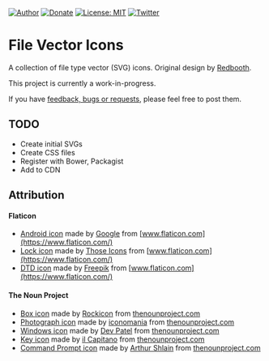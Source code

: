 [![Author](https://img.shields.io/badge/author-Daniel%20M.%20Hendricks-blue.svg)](https://www.danhendricks.com)
[![Donate](https://img.shields.io/badge/Donate-PayPal-green.svg)](https://paypal.me/danielhendricks)
[![License: MIT](https://img.shields.io/badge/License-MIT-yellow.svg)](https://opensource.org/licenses/MIT)
[![Twitter](https://img.shields.io/twitter/url/https/github.com/dmhendricks/file-icon-vectors.svg?style=social)](https://twitter.com/danielhendricks)

# File Vector Icons

A collection of file type vector (SVG) icons. Original design by [Redbooth](https://github.com/redbooth/free-file-icons).

This project is currently a work-in-progress.

If you have [feedback, bugs or requests](https://github.com/dmhendricks/file-icon-vectors/issues), please feel free to post them.

## TODO

* Create initial SVGs
* Create CSS files
* Register with Bower, Packagist
* Add to CDN

## Attribution

#### Flaticon

* [Android icon](https://www.flaticon.com/free-icon/android-logo_61120) made by [Google](https://www.flaticon.com/authors/google) from [www.flaticon.com](https://www.flaticon.com/)
* [Lock icon](https://www.flaticon.com/free-icon/lock_483408) made by [Those Icons](https://www.flaticon.com/authors/those-icons) from [www.flaticon.com](https://www.flaticon.com/)
* [DTD icon](https://www.flaticon.com/free-icon/dtd-file-format-extension_29547) made by [Freepik](https://www.flaticon.com/authors/freepik) from [www.flaticon.com](https://www.flaticon.com/)

#### The Noun Project

* [Box icon](https://thenounproject.com/term/box/895233/) made by [Rockicon](https://thenounproject.com/rockicon/) from [thenounproject.com](https://thenounproject.com/)
* [Photograph icon](https://thenounproject.com/search/?q=photo&i=1223579) made by [iconomania](https://thenounproject.com/iconomania/) from [thenounproject.com](https://thenounproject.com/)
* [Windows icon](https://thenounproject.com/dev137/collection/basic-tools/?i=1152714) made by [Dev Patel](https://thenounproject.com/dev137/) from [thenounproject.com](https://thenounproject.com/)
* [Key icon](https://thenounproject.com/il.capitano/collection/user-interface/?i=894526) made by [il Capitano](https://thenounproject.com/il.capitano/) from [thenounproject.com](https://thenounproject.com/)
* [Command Prompt icon](https://thenounproject.com/ArtZ91/collection/micronicons/?i=413231) made by [Arthur Shlain](https://thenounproject.com/ArtZ91/) from [thenounproject.com](https://thenounproject.com/)
